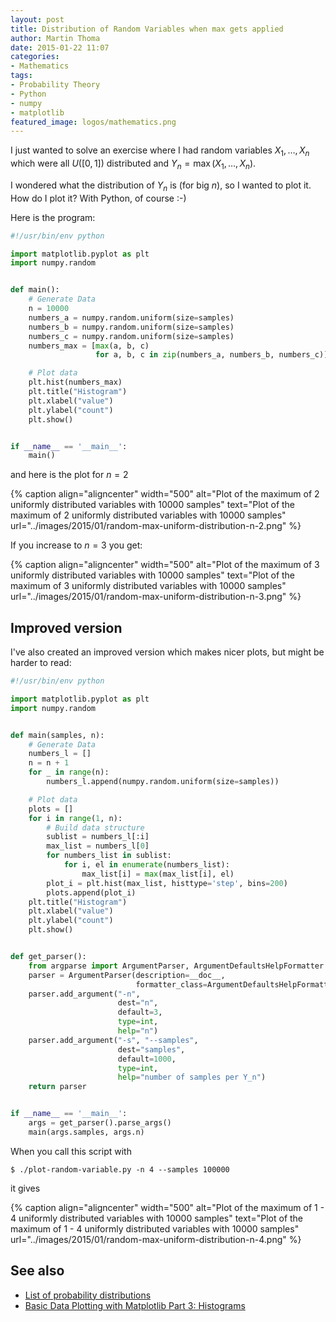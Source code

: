 ```yaml
---
layout: post
title: Distribution of Random Variables when max gets applied
author: Martin Thoma
date: 2015-01-22 11:07
categories: 
- Mathematics
tags: 
- Probability Theory
- Python
- numpy
- matplotlib
featured_image: logos/mathematics.png
---
```


I just wanted to solve an exercise where I had random variables $X_1, \dots, X_n$
which were all $U([0, 1])$ distributed and $Y_n = \max(X_1, \dots, X_n)$.

I wondered what the distribution of $Y_n$ is (for big $n$), so I wanted to plot
it. How do I plot it? With Python, of course :-)

Here is the program:

```python
#!/usr/bin/env python

import matplotlib.pyplot as plt
import numpy.random


def main():
    # Generate Data
    n = 10000
    numbers_a = numpy.random.uniform(size=samples)
    numbers_b = numpy.random.uniform(size=samples)
    numbers_c = numpy.random.uniform(size=samples)
    numbers_max = [max(a, b, c)
                   for a, b, c in zip(numbers_a, numbers_b, numbers_c)]

    # Plot data
    plt.hist(numbers_max)
    plt.title("Histogram")
    plt.xlabel("value")
    plt.ylabel("count")
    plt.show()


if __name__ == '__main__':
    main()

```

and here is the plot for $n = 2$

{% caption align="aligncenter" width="500" alt="Plot of the maximum of 2 uniformly distributed variables with 10000 samples" text="Plot of the maximum of 2 uniformly distributed variables with 10000 samples" url="../images/2015/01/random-max-uniform-distribution-n-2.png" %}

If you increase to $n = 3$ you get:

{% caption align="aligncenter" width="500" alt="Plot of the maximum of 3 uniformly distributed variables with 10000 samples" text="Plot of the maximum of 3 uniformly distributed variables with 10000 samples" url="../images/2015/01/random-max-uniform-distribution-n-3.png" %}


## Improved version

I've also created an improved version which makes nicer plots, but might be
harder to read:

```python
#!/usr/bin/env python

import matplotlib.pyplot as plt
import numpy.random


def main(samples, n):
    # Generate Data
    numbers_l = []
    n = n + 1
    for _ in range(n):
        numbers_l.append(numpy.random.uniform(size=samples))

    # Plot data
    plots = []
    for i in range(1, n):
        # Build data structure
        sublist = numbers_l[:i]
        max_list = numbers_l[0]
        for numbers_list in sublist:
            for i, el in enumerate(numbers_list):
                max_list[i] = max(max_list[i], el)
        plot_i = plt.hist(max_list, histtype='step', bins=200)
        plots.append(plot_i)
    plt.title("Histogram")
    plt.xlabel("value")
    plt.ylabel("count")
    plt.show()


def get_parser():
    from argparse import ArgumentParser, ArgumentDefaultsHelpFormatter
    parser = ArgumentParser(description=__doc__,
                            formatter_class=ArgumentDefaultsHelpFormatter)
    parser.add_argument("-n",
                        dest="n",
                        default=3,
                        type=int,
                        help="n")
    parser.add_argument("-s", "--samples",
                        dest="samples",
                        default=1000,
                        type=int,
                        help="number of samples per Y_n")
    return parser


if __name__ == '__main__':
    args = get_parser().parse_args()
    main(args.samples, args.n)
```

When you call this script with

```
$ ./plot-random-variable.py -n 4 --samples 100000
```

it gives

{% caption align="aligncenter" width="500" alt="Plot of the maximum of 1 - 4 uniformly distributed variables with 10000 samples" text="Plot of the maximum of 1 - 4 uniformly distributed variables with 10000 samples" url="../images/2015/01/random-max-uniform-distribution-n-4.png" %}

## See also

* [List of probability distributions](https://en.wikipedia.org/wiki/List_of_probability_distributions)
* [Basic Data Plotting with Matplotlib Part 3: Histograms](https://bespokeblog.wordpress.com/2011/07/11/basic-data-plotting-with-matplotlib-part-3-histograms/)